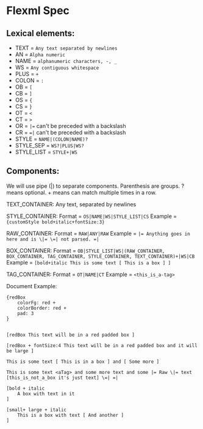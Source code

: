 # Flexml Spec

## Lexical elements:

* TEXT = `Any text separated by newlines`
* AN = `Alpha numeric`
* NAME = `alphanumeric characters, -, _`
* WS = `Any contiguous whitespace`
* PLUS = `+`
* COLON = `:`
* OB = `[`
* CB = `]`
* OS = `{`
* CS = `}`
* OT = `<`
* CT = `>`
* OR = `|=` can't be preceded with a backslash
* CR = `=|` can't be preceded with a backslash
* STYLE = `NAME|(COLON|NAME)?`
* STYLE_SEP = `WS?|PLUS|WS?`
* STYLE_LIST = `STYLE+|WS`

## Components:

We will use pipe (|) to separate components. Parenthesis are groups. ? means optional. + means can match multiple times in a row.

TEXT_CONTAINER: Any text, separated by newlines

STYLE_CONTAINER:
Format = `OS|NAME|WS|STYLE_LIST|CS`
Example = `{customStyle bold+italic+fontSize:3}`

RAW_CONTAINER:
Format = `RAW|ANY|RAW`
Example = `|= Anything goes in here and is \|= \=| not parsed. =|`

BOX_CONTAINER:
Format = `OB|STYLE_LIST|WS|(RAW_CONTAINER, BOX_CONTAINER, TAG_CONTAINER, STYLE_CONTAINER, TEXT_CONTAINER)+|WS|CB`
Example = `[bold+italic This is some text [ This is a box ] ]`

TAG_CONTAINER:
Format = `OT|NAME|CT`
Example = `<this_is_a-tag>`


Document Example:

```flexml
{redBox
    colorFg: red +
    colorBorder: red +
    pad: 3
}


[redBox This text will be in a red padded box ]

[redBox + fontSize:4 This text will be in a red padded box and it will be large ]

This is some text [ This is in a box ] and [ Some more ]

This is some text <aTag> and some more text and some |= Raw \|= text [this_is_not_a_box it's just text] \=| =|

[bold + italic
    A box with text in it
]

[small+ large + italic
    This is a box with text [ And another ]
]
```

